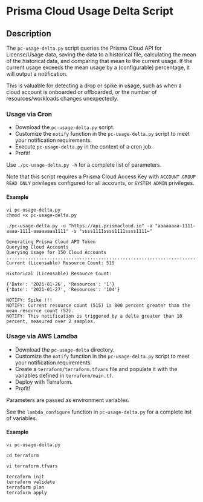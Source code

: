# Prisma Cloud Usage Delta Script

## Description

The `pc-usage-delta.py` script queries the Prisma Cloud API for License/Usage data,
saving the data to a historical file, calculating the mean of the historical data,
and comparing that mean to the current usage. 
If the current usage exceeds the mean usage by a (configurable) percentage,
it will output a notification.

This is valuable for detecting a drop or spike in usage,
such as when a cloud account is onboarded or offboarded,
or the number of resources/workloads changes unexpectedly.

### Usage via Cron

* Download the `pc-usage-delta.py` script.
* Customize the `notify` function in the `pc-usage-delta.py` script to meet your notification requirements.
* Execute `pc-usage-delta.py` in the context of a cron job.
* Profit!

Use `./pc-usage-delta.py -h` for a complete list of parameters.

Note that this script requires a Prisma Cloud Access Key with `ACCOUNT GROUP READ ONLY` privileges configured for all accounts, or `SYSTEM ADMIN` privileges.

#### Example

```
vi pc-usage-delta.py
chmod +x pc-usage-delta.py

./pc-usage-delta.py -u "https://api.prismacloud.io" -a "aaaaaaaa-1111-aaaa-1111-aaaaaaaa1111" -s "ssss1111ssss1111ssss1111="

Generating Prisma Cloud API Token
Querying Cloud Accounts
Querying Usage for 150 Cloud Accounts
......................................................................................................................................................
Current (Licensable) Resource Count: 515

Historical (Licensable) Resource Count:

{'Date': '2021-01-26', 'Resources': '1'}
{'Date': '2021-01-27', 'Resources': '104'}

NOTIFY: Spike !!!
NOTIFY: Current resource count (515) is 800 percent greater than the mean resource count (52).
NOTIFY: This notification is triggered by a delta greater than 10 percent, measured over 2 samples.
```

### Usage via AWS Lamdba

* Download the `pc-usage-delta` directory.
* Customize the `notify` function in the `pc-usage-delta.py` script to meet your notification requirements.
* Create a `terraform/terraform.tfvars` file and populate it with the variables defined in `terraform/main.tf`.
* Deploy with Terraform.
* Profit!

Parameters are passed as environment variables.

See the `lambda_configure` function in `pc-usage-delta.py` for a complete list of variables.

#### Example

```
vi pc-usage-delta.py

cd terraform

vi terraform.tfvars

terraform init
terraform validate
terraform plan
terraform apply
```
